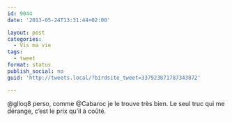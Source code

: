 ```yaml
---
id: 9044
date: '2013-05-24T13:31:44+02:00'

layout: post
categories:
  - Vis ma vie
tags:
  - tweet
format: status
publish_social: no
guid: 'http://tweets.local/?birdsite_tweet=337923871787343872'

---
```


@glloq8 perso, comme @Cabaroc je le trouve très bien. Le seul truc qui me dérange, c’est le prix qu’il à coûté.